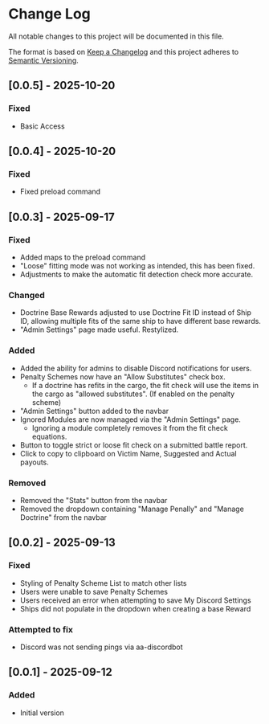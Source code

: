# Change Log

All notable changes to this project will be documented in this file.

The format is based on [Keep a Changelog](http://keepachangelog.com/)
and this project adheres to [Semantic Versioning](http://semver.org/).

## [0.0.5] - 2025-10-20

### Fixed
- Basic Access

## [0.0.4] - 2025-10-20

### Fixed
- Fixed preload command

## [0.0.3] - 2025-09-17

### Fixed
- Added maps to the preload command
- "Loose" fitting mode was not working as intended, this has been fixed.
- Adjustments to make the automatic fit detection check more accurate.

### Changed
- Doctrine Base Rewards adjusted to use Doctrine Fit ID instead of Ship ID, allowing multiple fits of the same ship to have different base rewards.
- "Admin Settings" page made useful. Restylized.

### Added
- Added the ability for admins to disable Discord notifications for users.
- Penalty Schemes now have an "Allow Substitutes" check box.
  - If a doctrine has refits in the cargo, the fit check will use the items in the cargo as "allowed substitutes". (If enabled on the penalty scheme)
- "Admin Settings" button added to the navbar
- Ignored Modules are now managed via the "Admin Settings" page.
  - Ignoring a module completely removes it from the fit check equations.
- Button to toggle strict or loose fit check on a submitted battle report.
- Click to copy to clipboard on Victim Name, Suggested and Actual payouts.

### Removed
- Removed the "Stats" button from the navbar
- Removed the dropdown containing "Manage Penally" and "Manage Doctrine" from the navbar

## [0.0.2] - 2025-09-13

### Fixed

- Styling of Penalty Scheme List to match other lists
- Users were unable to save Penalty Schemes
- Users received an error when attempting to save My Discord Settings
- Ships did not populate in the dropdown when creating a base Reward

### Attempted to fix
- Discord was not sending pings via aa-discordbot


## [0.0.1] - 2025-09-12

### Added

- Initial version
